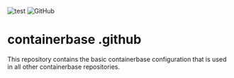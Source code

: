 ![test](https://github.com/containerbase/.github/actions/workflows/test.yml/badge.svg)
![GitHub](https://img.shields.io/github/license/containerbase/.github)

# containerbase .github

This repository contains the basic containerbase configuration that is used in all other containerbase repositories.

